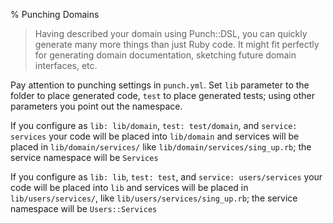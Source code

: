% Punching Domains

> Having described your domain using Punch::DSL, you can quickly generate many more things than just Ruby code. It might fit perfectly for generating domain documentation, sketching future domain interfaces, etc.

Pay attention to punching settings in `punch.yml`. Set `lib` parameter to the folder to place generated code, `test` to place generated tests; using other parameters you point out the namespace.

If you configure as  `lib: lib/domain`, `test: test/domain`, and `service: services` your code will be placed into `lib/domain` and services will be placed in `lib/domain/services/` like `lib/domain/services/sing_up.rb`; the service namespace will be `Services`

If you configure as  `lib: lib`, `test: test`, and `service: users/services` your code will be placed into `lib` and services will be placed in `lib/users/services/`, like `lib/users/services/sing_up.rb`; the service namespace will be `Users::Services`
